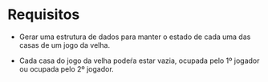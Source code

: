 # Requisitos

* Gerar uma estrutura de dados para manter o estado de cada uma das casas de um jogo da velha.

* Cada casa do jogo da velha podeŕa estar vazia, ocupada pelo 1º jogador ou ocupada pelo 2º jogador.
